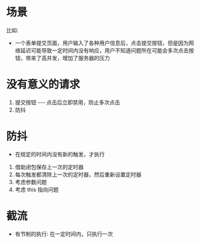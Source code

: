 # 场景
比如:
 - 一个表单提交页面，用户输入了各种用户信息后，点击提交按钮，但是因为网络延迟可能导致一定时间内没有响应，用户不知道问题所在可能会多次点击按钮，带来了高并发，增加了服务器的压力

# 没有意义的请求
1. 提交按钮 --- 点击后立即禁用，防止多次点击
2. 防抖

# 防抖
- 在规定的时间内没有新的触发，才执行

1. 借助闭包保存上一次的定时器
2. 每次触发都清除上一次的定时器，然后重新设置定时器
3. 考虑参数问题
4. 考虑 this 指向问题

# 截流
- 有节制的执行: 在一定时间内，只执行一次
